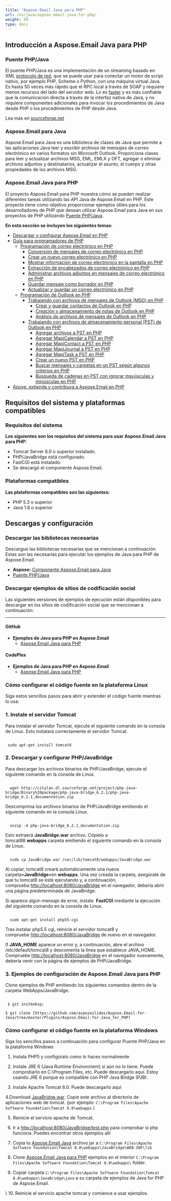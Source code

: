 ```yaml
---
title: "Aspose.Email Java para PHP"
url: /es/java/aspose-email-java-for-php/
weight: 50
type: docs
---
```


## **Introducción a Aspose.Email Java para PHP**
### **Puente PHP/Java**
El puente PHP/Java es una implementación de un streaming basado en XML [protocolo de red](http://php-java-bridge.sourceforge.net/pjb/PROTOCOL.TXT), que se puede usar para conectar un motor de script nativo, por ejemplo PHP, Scheme o Python, con una máquina virtual Java. Es hasta 50 veces más rápido que el RPC local a través de SOAP y requiere menos recursos del lado del servidor web. Lo es [faster](http://php-java-bridge.sourceforge.net/pjb/FAQ.html#performance) y es más confiable que la comunicación directa a través de la interfaz nativa de Java, y no requiere componentes adicionales para invocar los procedimientos de Java desde PHP o los procedimientos de PHP desde Java.

Lea más en [sourceforge.net](http://php-java-bridge.sourceforge.net/pjb/)
### **Aspose.Email para Java**
Aspose.Email para Java es una biblioteca de clases de Java que permite a las aplicaciones Java leer y escribir archivos de mensajes de correo electrónico en varios formatos sin Microsoft Outlook. Proporciona clases para leer y actualizar archivos MSG, EML, EMLX y OFT, agregar o eliminar archivos adjuntos y destinatarios, actualizar el asunto, el cuerpo y otras propiedades de los archivos MSG.
### **Aspose.Email Java para PHP**
El proyecto Aspose.Email para PHP muestra cómo se pueden realizar diferentes tareas utilizando las API Java de Aspose.Email en PHP. Este proyecto tiene como objetivo proporcionar ejemplos útiles para los desarrolladores de PHP que desean utilizar Aspose.Email para Java en sus proyectos de PHP utilizando [Puente PHP/Java](http://php-java-bridge.sourceforge.net/pjb/).

**En esta sección se incluyen los siguientes temas:**

- [Descargar y configurar Aspose.Email en PHP](/email/java/download-and-configure-aspose-email-in-php/)
- [Guía para programadores de PHP](/email/java/php-programmers-guide/)
  - [Programación de correo electrónico en PHP](/email/java/programming-email-in-php/)
    - [Conversión de mensajes de correo electrónico en PHP](/email/java/converting-email-messages-in-php/)
    - [Crear un nuevo correo electrónico en PHP](/email/java/create-new-email-in-php/)
    - [Mostrar información de correo electrónico en la pantalla en PHP](/email/java/displaying-email-information-on-screen-in-php/)
    - [Extracción de encabezados de correo electrónico en PHP](/email/java/extracting-email-headers-in-php/)
    - [Administrar archivos adjuntos en mensajes de correo electrónico en PHP](/email/java/manage-attachments-in-email-message-in-php/)
    - [Guardar mensaje como borrador en PHP](/email/java/save-message-as-draft-in-php/)
    - [Actualizar y guardar un correo electrónico en PHP](/email/java/update-and-save-an-email-in-php/)
  - [Programación de Outlook en PHP](/email/java/programming-outlook-in-php/)
    - [Trabajando con archivos de mensajes de Outlook (MSG) en PHP](/email/java/working-with-outlook-message-msg-files-in-php/)
      - [Crear y guardar contactos de Outlook en PHP](/email/java/creating-and-saving-outlook-contacts-in-php/)
      - [Creación y almacenamiento de notas de Outlook en PHP](/email/java/creating-and-saving-outlook-notes-in-php/)
      - [Análisis de archivos de mensajes de Outlook en PHP](/email/java/parsing-outlook-message-files-in-php/)
    - [Trabajando con archivos de almacenamiento personal (PST) de Outlook en PHP](/email/java/working-with-outlook-personal-storage-pst-files-in-php/)
      - [Agregar archivos a PST en PHP](/email/java/adding-files-to-pst-in-php/)
      - [Agregar MapiCalendar a PST en PHP](/email/java/adding-mapicalendar-to-pst-in-php/)
      - [Agregar MapiContact a PST en PHP](/email/java/adding-mapicontact-to-pst-in-php/)
      - [Agregar MapiJournal a PST en PHP](/email/java/adding-mapijournal-to-pst-in-php/)
      - [Agregar MapiTask a PST en PHP](/email/java/adding-mapitask-to-pst-in-php/)
      - [Crear un nuevo PST en PHP](/email/java/create-new-pst-in-php/)
      - [Buscar mensajes y carpetas en un PST según algunos criterios en PHP](/email/java/search-messages-and-folders-in-a-pst-by-some-criteria-in-php/)
      - [Búsqueda de cadenas en PST con ignorar mayúsculas y minúsculas en PHP](/email/java/string-searching-in-pst-with-ignore-case-in-php/)
- [Apoye, extienda y contribuya a Aspose.Email en PHP](/email/java/support-2c-extend-and-contribute-to-aspose-email-in-php/)
## **Requisitos del sistema y plataformas compatibles**
### **Requisitos del sistema**
**Los siguientes son los requisitos del sistema para usar Aspose.Email Java para PHP:**

- Tomcat Server 8.0 o superior instalado.
- PHP/JavaBridge está configurado.
- FastCGI está instalado.
- Se descargó el componente Aspose.Email.
### **Plataformas compatibles**
**Las plataformas compatibles son las siguientes:**

- PHP 5.3 o superior
- Java 1.8 o superior
## **Descargas y configuración**
### **Descargar las bibliotecas necesarias**
Descargue las bibliotecas necesarias que se mencionan a continuación. Estas son las necesarias para ejecutar los ejemplos de Java para PHP de Aspose.Email.

- **Aspose:** [Componente Aspose.Email para Java](https://downloads.aspose.com/total)
- [Puente PHP/Java](http://citylan.dl.sourceforge.net/project/php-java-bridge/Binary%20package/php-java-bridge_6.2.1/php-java-bridge_6.2.1_documentation.zip)
### **Descargar ejemplos de sitios de codificación social**
Las siguientes versiones de ejemplos de ejecución están disponibles para descargar en los sitios de codificación social que se mencionan a continuación:

-----
#### **GitHub**
- **Ejemplos de Java para PHP en Aspose.Email**
  - [Aspose.Email Java para PHP](https://github.com/aspose-email/Aspose.Email-for-Java/tree/master/Plugins/Aspose_Email_Java_for_PHP)
#### **CodePlex**
- **Ejemplos de Java para PHP en Aspose.Email**
  - [Aspose.Email Java para PHP](https://archive.codeplex.com/?p=asposeemailjavaphp)
### **Cómo configurar el código fuente en la plataforma Linux**
Siga estos sencillos pasos para abrir y extender el código fuente mientras lo usa:
### **1. Instale el servidor Tomcat**
Para instalar el servidor Tomcat, ejecute el siguiente comando en la consola de Linux. Esto instalará correctamente el servidor Tomcat.

``` actionscript3

 sudo apt-get install tomcat8

```
### **2. Descargar y configurar PHP/JavaBridge**
Para descargar los archivos binarios de PHP/JavaBridge, ejecute el siguiente comando en la consola de Linux.

``` actionscript3

  wget http://citylan.dl.sourceforge.net/project/php-java-bridge/Binary%20package/php-java-bridge_6.2.1/php-java-bridge_6.2.1_documentation.zip

```


Descomprima los archivos binarios de PHP/JavaBridge emitiendo el siguiente comando en la consola Linux.

``` actionscript3

  unzip -d php-java-bridge_6.2.1_documentation.zip

```


Esto extraerá **JavaBridge.war** archivo. Cópielo a tomcat88 **webapps** carpeta emitiendo el siguiente comando en la consola de Linux.

``` actionscript3

  sudo cp JavaBridge.war /var/lib/tomcat8/webapps/JavaBridge.war

```


Al copiar, tomcat8 creará automáticamente una nueva carpeta»**JavaBridge**«en **webapps**. Una vez creada la carpeta, asegúrate de que tu tomcat8 se esté ejecutando y, a continuación, comprueba <http://localhost:8080/JavaBridge> en el navegador, debería abrir una página predeterminada de JavaBridge.

Si aparece algún mensaje de error, instale  **FastCGI** mediante la ejecución del siguiente comando en la consola de Linux.

``` actionscript3

  sudo apt-get install php55-cgi

```

Tras instalar php5.5 cgi, reinicie el servidor tomcat8 y compruebe <http://localhost:8080/JavaBridge> de nuevo en el navegador.

If **JAVA_HOME** aparece un error y, a continuación, abre el archivo /etc/default/tomcat8 y descomenta la línea que establece JAVA_HOME. Compruebe <http://localhost:8080/JavaBridge> en el navegador nuevamente, debería venir con la página de ejemplos de PHP/JavaBridge. 
### **3. Ejemplos de configuración de Aspose.Email Java para PHP**
Clone ejemplos de PHP emitiendo los siguientes comandos dentro de la carpeta WebApps/JavaBridge. 

``` actionscript3

 $ git init&nbsp;

$ git clone [https://github.com/asposeslides/Aspose.Email-for-Java/tree/master/Plugins/Aspose.Email-for-Java_for_PHP]

```

### **Cómo configurar el código fuente en la plataforma Windows**
Siga los sencillos pasos a continuación para configurar Puente PHP/Java en la plataforma Windows

1. Instala PHP5 y configúralo como lo haces normalmente
2. Instale JRE 6 (Java Runtime Environment) si aún no lo tiene. Puede comprobarlo en C:\Program Files, etc. Puede descargarlo aquí. Estoy usando JRE 6 porque es compatible con PHP Java Bridge (PJB).

3. Instale Apache Tomcat 8.0. Puede descargarlo aquí

4.Download [JavaBridge.war](https://sourceforge.net/projects/php-java-bridge/files/Binary%20package/php-java-bridge_6.2.1/JavaBridgeTemplate621.war/download). Copie este archivo al directorio de aplicaciones web de tomcat.
(por ejemplo: `C:\Program Files\Apache Software Foundation\Tomcat 8.0\webapps` )

5. Reinicie el servicio apache de Tomcat.

6. Ir a <http://localhost:8080/JavaBridge/test.php> para comprobar si php funciona. Puedes encontrar otros ejemplos allí

7. Copia tu [Aspose.Email Java](https://downloads.aspose.com/total) archivo jar a `C:\Program Files\Apache Software Foundation\Tomcat 8.0\webapps\JavaBridge\WEB-INF\lib`

8. Clone [Aspose.Email Java para PHP](https://github.com/aspose-email/Aspose.Email-for-Java/tree/master/Plugins/Aspose_Email_Java_for_PHP) ejemplos en el interior `C:\Program Files\Apache Software Foundation\Tomcat 8.0\webapps\` folder.

8. Copiar carpeta `C:\Program Files\Apache Software Foundation\Tomcat 8.0\webapps\JavaBridge\java` a su carpeta de ejemplos de Java for PHP de Aspose.Email.

\ 10. Reinicie el servicio apache tomcat y comience a usar ejemplos.
